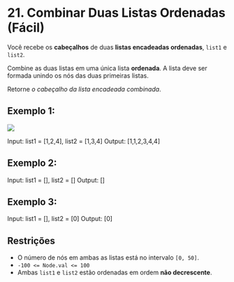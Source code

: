 # 21. Combinar Duas Listas Ordenadas (Fácil)

Você recebe os **cabeçalhos** de duas **listas encadeadas ordenadas**, `list1` e `list2`.

Combine as duas listas em uma única lista **ordenada**. A lista deve ser formada unindo os nós das duas primeiras listas.

Retorne _o cabeçalho da lista encadeada combinada_.

## Exemplo 1:

![](https://assets.leetcode.com/uploads/2020/10/03/merge_ex1.jpg)

Input: list1 = [1,2,4], list2 = [1,3,4]
Output: [1,1,2,3,4,4]


## Exemplo 2:

Input: list1 = [], list2 = []
Output: []


## Exemplo 3:

Input: list1 = [], list2 = [0]
Output: [0]


## Restrições

* O número de nós em ambas as listas está no intervalo `[0, 50]`.
* `-100 <= Node.val <= 100`
* Ambas `list1` e `list2` estão ordenadas em ordem **não decrescente**.
